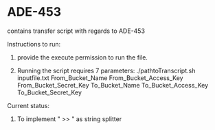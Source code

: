 # ADE-453
contains transfer script with regards to ADE-453

Instructions to run:

1. provide the execute permission to run the file.

2. Running the script requires 7 parameters: 
./pathtoTranscript.sh inputfile.txt 
	From_Bucket_Name From_Bucket_Access_Key From_Bucket_Secret_Key To_Bucket_Name To_Bucket_Access_Key To_Bucket_Secret_Key
  
  
  Current status:
  
 1. To implement " >> " as string splitter

